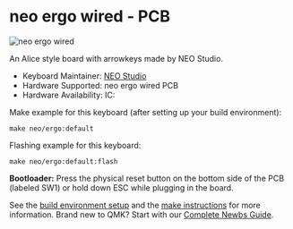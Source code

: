 # neo ergo wired - PCB

![neo ergo wired]()

An Alice style board with arrowkeys made by NEO Studio.

* Keyboard Maintainer: [NEO Studio](https://github.com/owlab-git)
* Hardware Supported: neo ergo wired PCB
* Hardware Availability: IC: 

Make example for this keyboard (after setting up your build environment):

    make neo/ergo:default

Flashing example for this keyboard:

    make neo/ergo:default:flash

**Bootloader:** Press the physical reset button on the bottom side of the PCB (labeled SW1) or hold down ESC while plugging in the board.

See the [build environment setup](https://docs.qmk.fm/#/getting_started_build_tools) and the [make instructions](https://docs.qmk.fm/#/getting_started_make_guide) for more information. Brand new to QMK? Start with our [Complete Newbs Guide](https://docs.qmk.fm/#/newbs).
